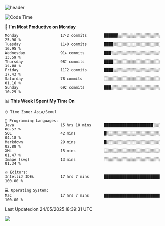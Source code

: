 ![header](https://capsule-render.vercel.app/api?type=Egg&color=timeAuto&height=300&section=header&text=PoPo&fontSize=90&animation=fadeIn)

  <!--START_SECTION:waka-->
![Code Time](http://img.shields.io/badge/Code%20Time-2%2C721%20hrs%2045%20mins-blue)

📅 **I'm Most Productive on Monday** 

```text
Monday                   1742 commits        ██████░░░░░░░░░░░░░░░░░░░   25.90 % 
Tuesday                  1140 commits        ████░░░░░░░░░░░░░░░░░░░░░   16.95 % 
Wednesday                914 commits         ███░░░░░░░░░░░░░░░░░░░░░░   13.59 % 
Thursday                 987 commits         ████░░░░░░░░░░░░░░░░░░░░░   14.68 % 
Friday                   1172 commits        ████░░░░░░░░░░░░░░░░░░░░░   17.43 % 
Saturday                 78 commits          ░░░░░░░░░░░░░░░░░░░░░░░░░   01.16 % 
Sunday                   692 commits         ███░░░░░░░░░░░░░░░░░░░░░░   10.29 % 
```


📊 **This Week I Spent My Time On** 

```text
🕑︎ Time Zone: Asia/Seoul

💬 Programming Languages: 
Java                     15 hrs 10 mins      ██████████████████████░░░   88.57 % 
SQL                      42 mins             █░░░░░░░░░░░░░░░░░░░░░░░░   04.18 % 
Markdown                 29 mins             █░░░░░░░░░░░░░░░░░░░░░░░░   02.88 % 
XML                      15 mins             ░░░░░░░░░░░░░░░░░░░░░░░░░   01.47 % 
Image (svg)              13 mins             ░░░░░░░░░░░░░░░░░░░░░░░░░   01.34 % 

🔥 Editors: 
IntelliJ IDEA            17 hrs 7 mins       █████████████████████████   100.00 % 

💻 Operating System: 
Mac                      17 hrs 7 mins       █████████████████████████   100.00 % 
```


 Last Updated on 24/05/2025 18:39:31 UTC
<!--END_SECTION:waka-->



<img src="https://capsule-render.vercel.app/api?type=Egg&color=timeAuto&height=300&section=footer&text=PoPo&fontSize=90&animation=fadeIn&reversal=true" />
